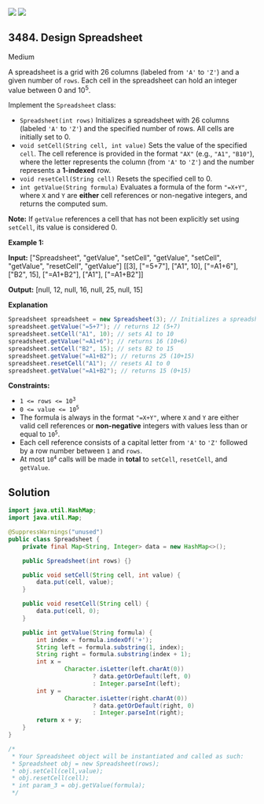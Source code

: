 [![](https://img.shields.io/github/stars/javadev/LeetCode-in-Java?label=Stars&style=flat-square)](https://github.com/javadev/LeetCode-in-Java)
[![](https://img.shields.io/github/forks/javadev/LeetCode-in-Java?label=Fork%20me%20on%20GitHub%20&style=flat-square)](https://github.com/javadev/LeetCode-in-Java/fork)

## 3484\. Design Spreadsheet

Medium

A spreadsheet is a grid with 26 columns (labeled from `'A'` to `'Z'`) and a given number of `rows`. Each cell in the spreadsheet can hold an integer value between 0 and 10<sup>5</sup>.

Implement the `Spreadsheet` class:

*   `Spreadsheet(int rows)` Initializes a spreadsheet with 26 columns (labeled `'A'` to `'Z'`) and the specified number of rows. All cells are initially set to 0.
*   `void setCell(String cell, int value)` Sets the value of the specified `cell`. The cell reference is provided in the format `"AX"` (e.g., `"A1"`, `"B10"`), where the letter represents the column (from `'A'` to `'Z'`) and the number represents a **1-indexed** row.
*   `void resetCell(String cell)` Resets the specified cell to 0.
*   `int getValue(String formula)` Evaluates a formula of the form `"=X+Y"`, where `X` and `Y` are **either** cell references or non-negative integers, and returns the computed sum.

**Note:** If `getValue` references a cell that has not been explicitly set using `setCell`, its value is considered 0.

**Example 1:**

**Input:**
    ["Spreadsheet", "getValue", "setCell", "getValue", "setCell", "getValue", "resetCell", "getValue"]
    [[3], ["=5+7"], ["A1", 10], ["=A1+6"], ["B2", 15], ["=A1+B2"], ["A1"], ["=A1+B2"]]

**Output:**
    [null, 12, null, 16, null, 25, null, 15]

**Explanation**

```java
Spreadsheet spreadsheet = new Spreadsheet(3); // Initializes a spreadsheet with 3 rows and 26 columns
spreadsheet.getValue("=5+7"); // returns 12 (5+7)
spreadsheet.setCell("A1", 10); // sets A1 to 10
spreadsheet.getValue("=A1+6"); // returns 16 (10+6)
spreadsheet.setCell("B2", 15); // sets B2 to 15
spreadsheet.getValue("=A1+B2"); // returns 25 (10+15)
spreadsheet.resetCell("A1"); // resets A1 to 0
spreadsheet.getValue("=A1+B2"); // returns 15 (0+15)
```

**Constraints:**

*   <code>1 <= rows <= 10<sup>3</sup></code>
*   <code>0 <= value <= 10<sup>5</sup></code>
*   The formula is always in the format `"=X+Y"`, where `X` and `Y` are either valid cell references or **non-negative** integers with values less than or equal to <code>10<sup>5</sup></code>.
*   Each cell reference consists of a capital letter from `'A'` to `'Z'` followed by a row number between `1` and `rows`.
*   At most <code>10<sup>4</sup></code> calls will be made in **total** to `setCell`, `resetCell`, and `getValue`.

## Solution

```java
import java.util.HashMap;
import java.util.Map;

@SuppressWarnings("unused")
public class Spreadsheet {
    private final Map<String, Integer> data = new HashMap<>();

    public Spreadsheet(int rows) {}

    public void setCell(String cell, int value) {
        data.put(cell, value);
    }

    public void resetCell(String cell) {
        data.put(cell, 0);
    }

    public int getValue(String formula) {
        int index = formula.indexOf('+');
        String left = formula.substring(1, index);
        String right = formula.substring(index + 1);
        int x =
                Character.isLetter(left.charAt(0))
                        ? data.getOrDefault(left, 0)
                        : Integer.parseInt(left);
        int y =
                Character.isLetter(right.charAt(0))
                        ? data.getOrDefault(right, 0)
                        : Integer.parseInt(right);
        return x + y;
    }
}

/*
 * Your Spreadsheet object will be instantiated and called as such:
 * Spreadsheet obj = new Spreadsheet(rows);
 * obj.setCell(cell,value);
 * obj.resetCell(cell);
 * int param_3 = obj.getValue(formula);
 */
```